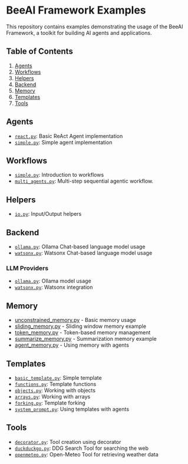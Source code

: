 # BeeAI Framework Examples

This repository contains examples demonstrating the usage of the BeeAI Framework, a toolkit for building AI agents and applications.

## Table of Contents

1. [Agents](#agents)
2. [Workflows](#workflows)
3. [Helpers](#helpers)
4. [Backend](#backend)
5. [Memory](#memory)
6. [Templates](#templates)
7. [Tools](#tools)

## Agents

- [`react.py`](/python/examples/agents/react.py): Basic ReAct Agent implementation
- [`simple.py`](/python/examples/agents/simple.py): Simple agent implementation

## Workflows

- [`simple.py`](/python/examples/workflows/simple.py): Introduction to workflows
- [`multi_agents.py`](/python/examples/workflows/multi_agents.py): Multi-step sequential agentic workflow.

## Helpers

- [`io.py`](/python/examples/helpers/io.py): Input/Output helpers

## Backend

- [`ollama.py`](/python/examples/backend/providers/ollama.py): Ollama Chat-based language model usage
- [`watsonx.py`](/python/examples/backend/providers/watsonx.py): Watsonx Chat-based language model usage

### LLM Providers

- [`ollama.py`](/python/examples/backend/providers/ollama.py): Ollama model usage
- [`watsonx.py`](/python/examples/backend/providers/watsonx.py): Watsonx integration

## Memory

- [unconstrained_memory.py](/python/examples/memory/unconstrained_memory.py) - Basic memory usage
- [sliding_memory.py](/python/examples/memory/sliding_memory.py) - Sliding window memory example
- [token_memory.py](/python/examples/memory/token_memory.py) - Token-based memory management
- [summarize_memory.py](/python/examples/memory/summarize_memory.py) - Summarization memory example
- [agent_memory.py](/python/examples/memory/agent_memory.py) - Using memory with agents

## Templates

- [`basic_template.py`](/python/examples/templates/basic_template.py): Simple template
- [`functions.py`](/python/examples/templates/functions.py): Template functions
- [`objects.py`](/python/examples/templates/objects.py): Working with objects
- [`arrays.py`](/python/examples/templates/arrays.py): Working with arrays
- [`forking.py`](/python/examples/templates/forking.py): Template forking
- [`system_prompt.py`](/python/examples/templates/system_prompt.py): Using templates with agents

## Tools

- [`decorator.py`](/python/examples/tools/decorator.py): Tool creation using decorator
- [`duckduckgo.py`](/python/examples/tools/duckduckgo.py): DDG Search Tool for searching the web
- [`openmeteo.py`](/python/examples/tools/openmeteo.py): Open-Meteo Tool for retrieving weather data
